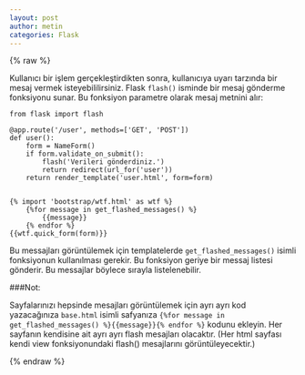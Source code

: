 ```yaml
---
layout: post
author: metin
categories: Flask
---
```


{% raw %}

Kullanıcı bir işlem gerçekleştirdikten sonra, kullanıcıya uyarı tarzında bir mesaj vermek isteyebililirsiniz. Flask `flash()` isminde bir mesaj gönderme fonksiyonu sunar. Bu fonksiyon parametre olarak mesaj metnini alır:

	from flask import flash

	@app.route('/user', methods=['GET', 'POST'])
	def user():
		form = NameForm()
		if form.validate_on_submit():
			flash('Verileri gönderdiniz.')
			return redirect(url_for('user'))
		return render_template('user.html', form=form)
	

	{% import 'bootstrap/wtf.html' as wtf %}
		{%for message in get_flashed_messages() %}
			{{message}}
		{% endfor %}
	{{wtf.quick_form(form)}}

Bu messajları görüntülemek için templatelerde `get_flashed_messages()` isimli fonksiyonun kullanılması gerekir. Bu fonksiyon geriye bir messaj listesi gönderir. Bu messajlar böylece sırayla listelenebilir.

###Not: 

Sayfalarınızı hepsinde mesajları görüntülemek için ayrı ayrı kod yazacağınıza `base.html` isimli safyanıza `{%for message in get_flashed_messages() %}{{message}}{% endfor %}` kodunu ekleyin. Her sayfanın kendisine ait ayrı ayrı flash mesajları olacaktır. (Her html sayfası kendi view fonksiyonundaki flash() mesajlarını görüntüleyecektir.)

{% endraw %}